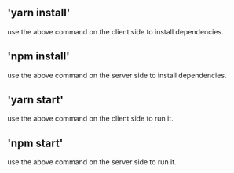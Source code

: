 



## 'yarn install'
use the above command on the client side to install dependencies.

## 'npm install'
use the above command on the server side to install dependencies.

## 'yarn start'
use the above command on the client side to run it.

## 'npm start'
use the above command on the server side to run it.
